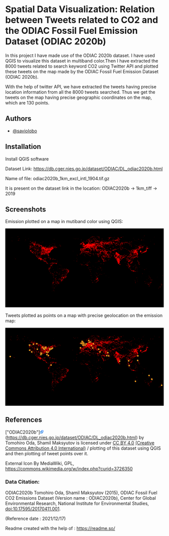 
# Spatial Data Visualization: Relation between Tweets related to CO2 and the ODIAC Fossil Fuel Emission Dataset (ODIAC 2020b)

   In this project I have made use of the ODIAC 2020b dataset. I have used QGIS to visualize this dataset in multiband color.Then I have extracted the 8000 tweets related to search keyword CO2 using Twitter API and plotted these tweets on the map made by the ODIAC Fossil Fuel Emission Dataset (ODIAC 2020b).

With the help of twitter API, we have extracted the tweets having precise location information from all the 8000 tweets searched. Thus we get the tweets on the map having precise geographic coordinates on the map, which are 130 points. 
## Authors

- [@saviolobo](https://github.com/saviolobo)


## Installation

Install QGIS software

Dataset Link: https://db.cger.nies.go.jp/dataset/ODIAC/DL_odiac2020b.html

Name of file: odiac2020b_1km_excl_intl_1904.tif.gz

It is present on the dataset link in the location: ODIAC2020b -> 1km_tiff -> 2019



    
## Screenshots

Emission plotted on a map in mutiband color using QGIS:

![](https://github.com/saviolobo/Spatial-Data-Visualization/blob/main/1.png)

Tweets plotted as points on a map with precise geolocation on the emission map:

![](https://github.com/saviolobo/Spatial-Data-Visualization/blob/main/2.png)


## References

["ODIAC2020b"]![](https://github.com/saviolobo/Spatial-Data-Visualization/blob/main/Icon_External_Link.png)(https://db.cger.nies.go.jp/dataset/ODIAC/DL_odiac2020b.html) by Tomohiro Oda, Shamil Maksyutov is licensed under
[CC BY 4.0](https://creativecommons.org/licenses/by/4.0/deed.en) [(Creative Commons Attribution 4.0 International)](https://creativecommons.org/licenses/by/4.0/legalcode)
/ plotting of this dataset using QGIS and then plotting of tweet points over it.

External Icon
By MediaWiki, GPL, https://commons.wikimedia.org/w/index.php?curid=3726350

### Data Citation:
ODIAC2020b
Tomohiro Oda, Shamil Maksyutov (2015), ODIAC Fossil Fuel CO2 Emissions Dataset (Version name : ODIAC2020b), Center for Global Environmental Research, National Institute for Environmental Studies, [doi:10.17595/20170411.001](http://doi.org/10.17595/20170411.001). 

(Reference date : 2021/12/17)

Readme created with the help of : https://readme.so/



